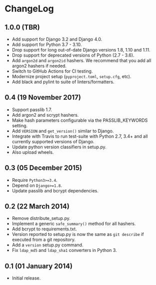 # ChangeLog

## 1.0.0 (TBR)

* Add support for Django 3.2 and Django 4.0.
* Add support for Python 3.7 - 3.10.
* Drop support for long out-of-date Django versions 1.8, 1.10 and 1.11.
* Drop support for deprecated versions of Python (2.7 - 3.6).
* Add `argon2d` and `argon2id` hashers. We recommend that you add all argon2 hashers if needed.
* Switch to GitHub Actions for CI testing.
* Modernize project setup (`pyproject.toml`, `setup.cfg`, etc).
* Add black and pylint to suite of linters/formatters.

## 0.4 (19 November 2017)

* Support passlib 1.7.
* Add argon2 and scrypt hashers.
* Make hash parameters configurable via the PASSLIB_KEYWORDS setting.
* Add `VERSION` and `get_version()` similar to Django.
* Integrate with Travis to run test-suite with Python 2.7, 3.4+ and all currently supported versions of
  Django.
* Update python version classifiers in setup.py.
* Also upload wheels.

## 0.3 (05 December 2015)

* Require `Python3>=3.4`.
* Depend on `Django>=1.8`.
* Update passlib and bcrypt dependencies.

## 0.2 (22 March 2014)

* Remove distribute_setup.py.
* Implement a generic `safe_summary()` method for all hashers.
* Add bcrypt to requirements.txt.
* Version reported to setup.py is now the same as `git describe` if executed
  from a git repository.
* Add a `version` setup.py command.
* Fix `ldap_md5` and `ldap_sha1` converters in Python 3.

## 0.1 (01 January 2014)

* Initial release.
